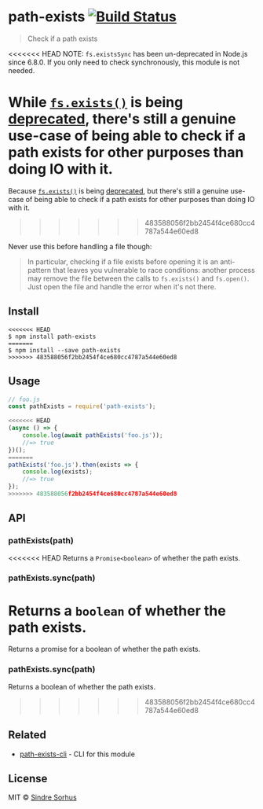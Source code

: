 # path-exists [![Build Status](https://travis-ci.org/sindresorhus/path-exists.svg?branch=master)](https://travis-ci.org/sindresorhus/path-exists)

> Check if a path exists

<<<<<<< HEAD
NOTE: `fs.existsSync` has been un-deprecated in Node.js since 6.8.0. If you only need to check synchronously, this module is not needed.

While [`fs.exists()`](https://nodejs.org/api/fs.html#fs_fs_exists_path_callback) is being [deprecated](https://github.com/iojs/io.js/issues/103), there's still a genuine use-case of being able to check if a path exists for other purposes than doing IO with it.
=======
Because [`fs.exists()`](https://nodejs.org/api/fs.html#fs_fs_exists_path_callback) is being [deprecated](https://github.com/iojs/io.js/issues/103), but there's still a genuine use-case of being able to check if a path exists for other purposes than doing IO with it.
>>>>>>> 483588056f2bb2454f4ce680cc4787a544e60ed8

Never use this before handling a file though:

> In particular, checking if a file exists before opening it is an anti-pattern that leaves you vulnerable to race conditions: another process may remove the file between the calls to `fs.exists()` and `fs.open()`. Just open the file and handle the error when it's not there.


## Install

```
<<<<<<< HEAD
$ npm install path-exists
=======
$ npm install --save path-exists
>>>>>>> 483588056f2bb2454f4ce680cc4787a544e60ed8
```


## Usage

```js
// foo.js
const pathExists = require('path-exists');

<<<<<<< HEAD
(async () => {
	console.log(await pathExists('foo.js'));
	//=> true
})();
=======
pathExists('foo.js').then(exists => {
	console.log(exists);
	//=> true
});
>>>>>>> 483588056f2bb2454f4ce680cc4787a544e60ed8
```


## API

### pathExists(path)

<<<<<<< HEAD
Returns a `Promise<boolean>` of whether the path exists.

### pathExists.sync(path)

Returns a `boolean` of whether the path exists.
=======
Returns a promise for a boolean of whether the path exists.

### pathExists.sync(path)

Returns a boolean of whether the path exists.
>>>>>>> 483588056f2bb2454f4ce680cc4787a544e60ed8


## Related

- [path-exists-cli](https://github.com/sindresorhus/path-exists-cli) - CLI for this module


## License

MIT © [Sindre Sorhus](https://sindresorhus.com)
